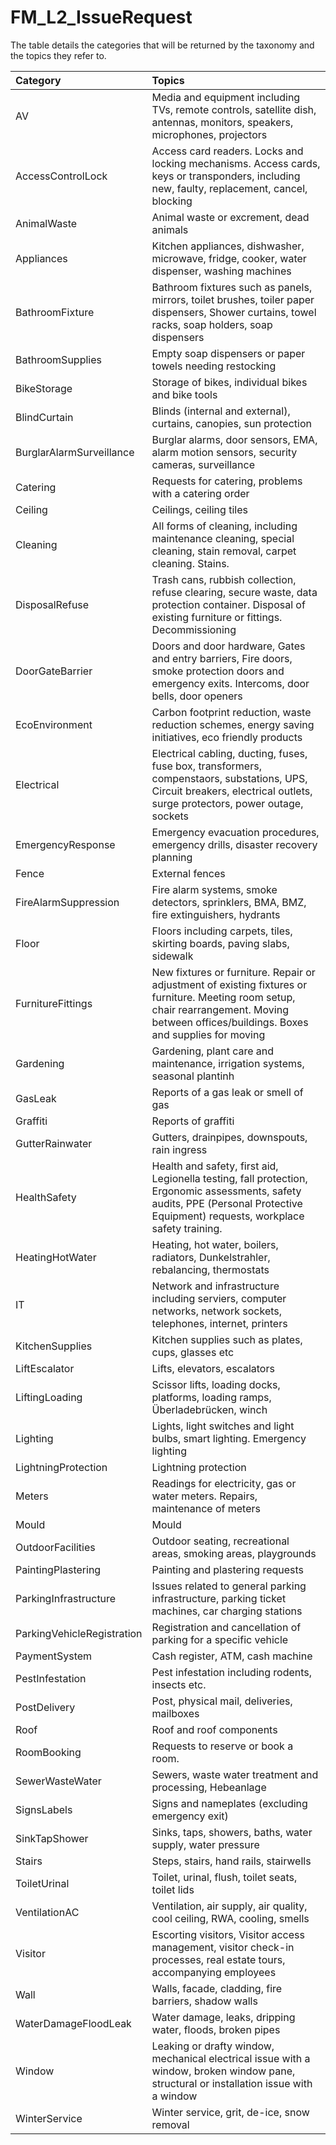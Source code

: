 # FM_L2_IssueRequest

The table details the categories that will be returned by the taxonomy and the topics they refer to.

| Category | Topics |
| :--- | :--- |
| AV | Media and equipment including TVs, remote controls, satellite dish, antennas, monitors, speakers, microphones, projectors |
| AccessControlLock | Access card readers. Locks and locking mechanisms. Access cards, keys or transponders, including new, faulty, replacement, cancel, blocking |
| AnimalWaste | Animal waste or excrement, dead animals |
| Appliances | Kitchen appliances, dishwasher, microwave, fridge, cooker, water dispenser, washing machines |
| BathroomFixture | Bathroom fixtures such as panels, mirrors, toilet brushes, toiler paper dispensers, Shower curtains, towel racks, soap holders, soap dispensers |
| BathroomSupplies | Empty soap dispensers or paper towels needing restocking |
| BikeStorage | Storage of bikes, individual bikes and bike tools |
| BlindCurtain | Blinds (internal and external), curtains, canopies, sun protection |
| BurglarAlarmSurveillance | Burglar alarms, door sensors, EMA, alarm motion sensors, security cameras, surveillance |
| Catering | Requests for catering, problems with a catering order |
| Ceiling | Ceilings, ceiling tiles |
| Cleaning | All forms of cleaning, including maintenance cleaning, special cleaning, stain removal, carpet cleaning. Stains. |
| DisposalRefuse | Trash cans, rubbish collection, refuse clearing, secure waste, data protection container. Disposal of existing furniture or fittings. Decommissioning |
| DoorGateBarrier | Doors and door hardware, Gates and entry barriers, Fire doors, smoke protection doors and emergency exits. Intercoms, door bells, door openers |
| EcoEnvironment | Carbon footprint reduction, waste reduction schemes, energy saving initiatives, eco friendly products |
| Electrical | Electrical cabling, ducting, fuses, fuse box, transformers, compenstaors, substations, UPS,  Circuit breakers, electrical outlets, surge protectors, power outage, sockets |
| EmergencyResponse | Emergency evacuation procedures, emergency drills, disaster recovery planning |
| Fence | External fences |
| FireAlarmSuppression | Fire alarm systems, smoke detectors, sprinklers, BMA, BMZ, fire extinguishers, hydrants |
| Floor | Floors including carpets, tiles, skirting boards, paving slabs, sidewalk |
| FurnitureFittings | New fixtures or furniture. Repair or adjustment of existing fixtures or furniture. Meeting room setup, chair rearrangement. Moving between offices/buildings. Boxes and supplies for moving |
| Gardening | Gardening, plant care and maintenance, irrigation systems, seasonal plantinh |
| GasLeak | Reports of a gas leak or smell of gas |
| Graffiti | Reports of graffiti |
| GutterRainwater | Gutters, drainpipes, downspouts, rain ingress |
| HealthSafety | Health and safety, first aid, Legionella testing, fall protection, Ergonomic assessments, safety audits, PPE (Personal Protective Equipment) requests, workplace safety training. |
| HeatingHotWater | Heating, hot water, boilers, radiators, Dunkelstrahler, rebalancing, thermostats |
| IT | Network and infrastructure including serviers, computer networks, network sockets, telephones, internet, printers |
| KitchenSupplies | Kitchen supplies such as plates, cups, glasses etc |
| LiftEscalator | Lifts, elevators, escalators |
| LiftingLoading | Scissor lifts, loading docks, platforms, loading ramps, Überladebrücken, winch |
| Lighting | Lights, light switches and light bulbs, smart lighting. Emergency lighting |
| LightningProtection | Lightning protection |
| Meters | Readings for electricity, gas or water meters. Repairs, maintenance of meters |
| Mould | Mould |
| OutdoorFacilities | Outdoor seating, recreational areas, smoking areas, playgrounds |
| PaintingPlastering | Painting and plastering requests |
| ParkingInfrastructure | Issues related to general parking infrastructure, parking ticket machines, car charging stations |
| ParkingVehicleRegistration | Registration and cancellation of parking for a specific vehicle |
| PaymentSystem | Cash register, ATM, cash machine |
| PestInfestation | Pest infestation including rodents, insects etc. |
| PostDelivery | Post, physical mail, deliveries, mailboxes |
| Roof | Roof and roof components |
| RoomBooking | Requests to reserve or book a room. |
| SewerWasteWater | Sewers, waste water treatment and processing, Hebeanlage |
| SignsLabels | Signs and nameplates (excluding emergency exit) |
| SinkTapShower | Sinks, taps, showers, baths, water supply, water pressure |
| Stairs | Steps, stairs, hand rails, stairwells |
| ToiletUrinal | Toilet, urinal, flush, toilet seats, toilet lids |
| VentilationAC | Ventilation, air supply, air quality, cool ceiling, RWA, cooling, smells |
| Visitor | Escorting visitors, Visitor access management, visitor check-in processes, real estate tours, accompanying employees |
| Wall | Walls, facade, cladding, fire barriers, shadow walls |
| WaterDamageFloodLeak | Water damage, leaks, dripping water, floods, broken pipes |
| Window | Leaking or drafty window, mechanical electrical issue with a window, broken window pane, structural or installation issue with a window |
| WinterService | Winter service, grit, de-ice, snow removal |